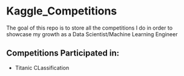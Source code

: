 # Kaggle_Competitions

The goal of this repo is to store all the competitions I do in order to showcase my growth as a Data Scientist/Machine Learning Engineer

## Competitions Participated in:

- Titanic CLassification
